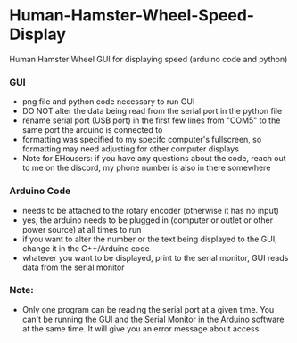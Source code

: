 # Human-Hamster-Wheel-Speed-Display
Human Hamster Wheel GUI for displaying speed (arduino code and python)

### GUI
- png file and python code necessary to run GUI
- DO NOT alter the data being read from the serial port in the python file
- rename serial port (USB port) in the first few lines from "COM5" to the same port the arduino is connected to
- formatting was specified to my specifc computer's fullscreen, so formatting may need adjusting for other computer displays
- Note for EHousers: if you have any questions about the code, reach out to me on the discord, my phone number is also in there somewhere

### Arduino Code
- needs to be attached to the rotary encoder (otherwise it has no input)
- yes, the arduino needs to be plugged in (computer or outlet or other power source) at all times to run
- if you want to alter the number or the text being displayed to the GUI, change it in the C++/Arduino code
- whatever you want to be displayed, print to the serial monitor, GUI reads data from the serial monitor

### Note:
- Only one program can be reading the serial port at a given time. You can't be running the GUI and the Serial Monitor in the Arduino software at the same time.
It will give you an error message about access. 
